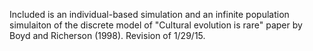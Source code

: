 Included is an individual-based simulation and an infinite population simulaiton
of the discrete model of "Cultural evolution is rare" paper by Boyd and Richerson (1998).
Revision of 1/29/15.
